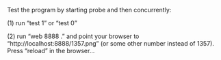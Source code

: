 Test the program by starting probe and then concurrently:

(1) run “test 1” or “test 0”

(2) run “web 8888 .” and point your browser to “http://localhost:8888/1357.png” (or some other
number instead of 1357). Press “reload” in the browser...

